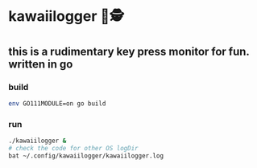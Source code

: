# kawaiilogger 🔑🕵️

## this is a rudimentary key press monitor for fun. written in go

### build

```bash
env GO111MODULE=on go build
```

### run

```bash
./kawaiilogger &
# check the code for other OS logDir
bat ~/.config/kawaiilogger/kawaiilogger.log
```

